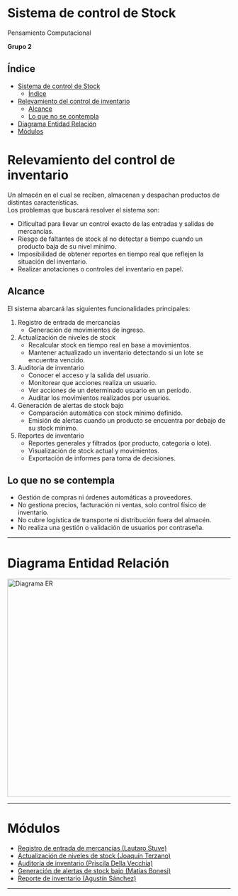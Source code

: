# Sistema de control de Stock 

Pensamiento Computacional

**Grupo 2**


## Índice
- [Sistema de control de Stock](#sistema-de-control-de-stock)
  - [Índice](#índice)
- [Relevamiento del control de inventario](#relevamiento-del-control-de-inventario)
  - [Alcance](#alcance)
  - [Lo que no se contempla](#lo-que-no-se-contempla)
- [Diagrama Entidad Relación](#diagrama-entidad-relación)
- [Módulos](#módulos)


# Relevamiento del control de inventario
Un almacén en el cual se reciben, almacenan y despachan productos de distintas características.  
Los problemas que buscará resolver el sistema son:

- Dificultad para llevar un control exacto de las entradas y salidas de mercancías.
- Riesgo de faltantes de stock al no detectar a tiempo cuando un producto baja de su nivel mínimo.
- Imposibilidad de obtener reportes en tiempo real que reflejen la situación del inventario.
- Realizar anotaciones o controles del inventario en papel.

## Alcance
El sistema abarcará las siguientes funcionalidades principales:
1. Registro de entrada de mercancías
   - Generación de movimientos de ingreso.
2. Actualización de niveles de stock
   - Recalcular stock en tiempo real en base a movimientos.
   - Mantener actualizado un inventario detectando si un lote se encuentra vencido.
3. Auditoría de inventario
   - Conocer el acceso y la salida del usuario.
   - Monitorear que acciones realiza un usuario.
   - Ver acciones de un determinado usuario en un período.
   - Auditar los movimientos realizados por usuarios.
4. Generación de alertas de stock bajo
   - Comparación automática con stock mínimo definido.
   - Emisión de alertas cuando un producto se encuentra por debajo de su stock mínimo.
5. Reportes de inventario
   - Reportes generales y filtrados (por producto, categoría o lote).
   - Visualización de stock actual y movimientos.
   - Exportación de informes para toma de decisiones.

## Lo que no se contempla
- Gestión de compras ni órdenes automáticas a proveedores.
- No gestiona precios, facturación ni ventas, solo control físico de inventario.
- No cubre logística de transporte ni distribución fuera del almacén.
- No realiza una gestión o validación de usuarios por contraseña.

---

# Diagrama Entidad Relación
<img width="1045" height="491" alt="Diagrama ER" src="https://github.com/user-attachments/assets/b936f6cf-107e-4fb9-8868-8057b3e34467" />

---


# Módulos
- [Registro de entrada de mercancías (Lautaro Stuve)](algoritmos/1-Registro%20de%20entrada%20de%20mercancias.md)
- [Actualización de niveles de stock (Joaquín Terzano)](algoritmos/2-Actualización%20de%20niveles%20de%20Stock.md) 
- [Auditoría de inventario (Priscila Della Vecchia)](algoritmos/3-Auditoria%20de%20inventario.md)
- [Generación de alertas de stock bajo (Matías Bonesi)](algoritmos/4-Generacion%20de%20alertas%20de%20stock%20bajo.md)
- [Reporte de inventario (Agustín Sánchez)](algoritmos/5-Reporte%20de%20inventario.md)

---
